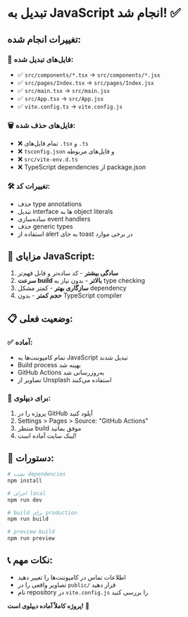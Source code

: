 # تبدیل به JavaScript انجام شد! ✅

## تغییرات انجام شده:

### 🔄 فایل‌های تبدیل شده:
- ✅ `src/components/*.tsx` → `src/components/*.jsx`
- ✅ `src/pages/Index.tsx` → `src/pages/Index.jsx`
- ✅ `src/main.tsx` → `src/main.jsx`
- ✅ `src/App.tsx` → `src/App.jsx`
- ✅ `vite.config.ts` → `vite.config.js`

### 🗑️ فایل‌های حذف شده:
- ❌ تمام فایل‌های `.tsx` و `.ts`
- ❌ `tsconfig.json` و فایل‌های مربوطه
- ❌ `src/vite-env.d.ts`
- ❌ TypeScript dependencies از package.json

### 🛠️ تغییرات کد:
- حذف type annotations
- تبدیل interface ها به object literals
- ساده‌سازی event handlers
- حذف generic types
- استفاده از alert به جای toast در برخی موارد

## 🚀 مزایای JavaScript:

1. **سادگی بیشتر** - کد ساده‌تر و قابل فهم‌تر
2. **سرعت build بالاتر** - بدون نیاز به type checking
3. **سازگاری بهتر** - کمتر مشکل dependency
4. **حجم کمتر** - بدون TypeScript compiler

## 📋 وضعیت فعلی:

### ✅ آماده:
- تمام کامپوننت‌ها به JavaScript تبدیل شدند
- Build process بهینه شد
- GitHub Actions به‌روزرسانی شد
- تصاویر از Unsplash استفاده می‌کنند

### 🎯 برای دیپلوی:
1. پروژه را در GitHub آپلود کنید
2. Settings > Pages > Source: "GitHub Actions"
3. منتظر build موفق بمانید
4. لینک سایت آماده است!

## 🔧 دستورات:

```bash
# نصب dependencies
npm install

# اجرای local
npm run dev

# build برای production
npm run build

# preview build
npm run preview
```

## 📞 نکات مهم:

- اطلاعات تماس در کامپوننت‌ها را تغییر دهید
- تصاویر واقعی را در `public/` قرار دهید
- نام repository در `vite.config.js` را بررسی کنید

**پروژه کاملاً آماده دیپلوی است!** 🎉